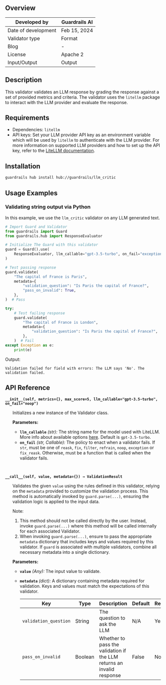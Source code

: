 ## Overview

| Developed by | Guardrails AI |
| --- | --- |
| Date of development | Feb 15, 2024 |
| Validator type | Format |
| Blog | - |
| License | Apache 2 |
| Input/Output | Output |

## Description

This validator validates an LLM response by grading the response against a set of provided metrics and criteria. The validator uses the `litellm` package to interact with the LLM provider and evaluate the response.

## Requirements
* Dependencies: `litellm`
* API keys: Set your LLM provider API key as an environment variable which will be used by `litellm` to authenticate with the LLM provider.
For more information on supported LLM providers and how to set up the API key, refer to the [LiteLLM documentation](https://docs.litellm.ai/docs/).

## Installation

```bash
guardrails hub install hub://guardrails/llm_critic
```

## Usage Examples

### Validating string output via Python

In this example, we use the `llm_critic` validator on any LLM generated text.

```python
# Import Guard and Validator
from guardrails import Guard
from guardrails.hub import ResponseEvaluator

# Initialize The Guard with this validator
guard = Guard().use(
    ResponseEvaluator, llm_callable="gpt-3.5-turbo", on_fail="exception"
)

# Test passing response
guard.validate(
    "The capital of France is Paris",
    metadata={
        "validation_question": "Is Paris the capital of France?",
        "pass_on_invalid": True,
    },
)  # Pass

try:
    # Test failing response
    guard.validate(
        "The capital of France is London",
        metadata={
            "validation_question": "Is Paris the capital of France?",
        },
    )  # Fail
except Exception as e:
    print(e)
```
Output:
```console
Validation failed for field with errors: The LLM says 'No'. The validation failed.
```

## API Reference

**`__init__(self, metrics={}, max_score=5, llm_callable="gpt-3.5-turbo", on_fail="noop")`**
<ul>

Initializes a new instance of the Validator class.

**Parameters:**

- **`llm_callable`** *(str):* The string name for the model used with LiteLLM. More info about available options [here](https://docs.litellm.ai/docs/). Default is `gpt-3.5-turbo`.
- **`on_fail`** *(str, Callable):* The policy to enact when a validator fails. If `str`, must be one of `reask`, `fix`, `filter`, `refrain`, `noop`, `exception` or `fix_reask`. Otherwise, must be a function that is called when the validator fails.

</ul>

<br>

**`__call__(self, value, metadata={}) → ValidationResult`**

<ul>

Validates the given `value` using the rules defined in this validator, relying on the `metadata` provided to customize the validation process. This method is automatically invoked by `guard.parse(...)`, ensuring the validation logic is applied to the input data.

Note:

1. This method should not be called directly by the user. Instead, invoke `guard.parse(...)` where this method will be called internally for each associated Validator.
2. When invoking `guard.parse(...)`, ensure to pass the appropriate `metadata` dictionary that includes keys and values required by this validator. If `guard` is associated with multiple validators, combine all necessary metadata into a single dictionary.

**Parameters:**

- **`value`** *(Any):* The input value to validate.
- **`metadata`** *(dict):* A dictionary containing metadata required for validation. Keys and values must match the expectations of this validator.
    
    
    | Key | Type | Description | Default | Required |
    | --- | --- | --- | --- | --- |
    | `validation_question` | String | The question to ask the LLM | N/A | Yes |
    | `pass_on_invalid` | Boolean | Whether to pass the validation if the LLM returns an invalid response | False | No |

</ul>
